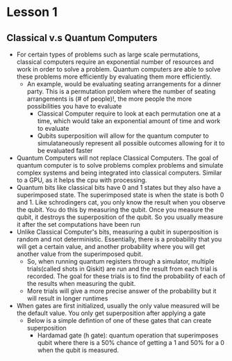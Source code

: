 # Lesson 1
## Classical v.s Quantum Computers
- For certain types of problems such as large scale permutations, classical computers require an exponential number of resources and work in order to solve a problem. Quantum computers are able to solve these problems more efficiently by evaluating them more efficiently. 
    - An example, would be evaluating seating arrangements for a dinner party. This is a permutation problem where the number of seating arrangements is (# of people)!, the more people the more possibilities you have to evaluate
        - Classical Computer require to look at each permutation one at a time, which would take an exponential amount of time and work to evaluate
        - Qubits superposition will allow for the quantum computer to simulataneously represent all possible outcomes allowing for it to be evaluated faster
- Quantum Computers will not replace Classical Computers. The goal of quantum computer is to solve problems complex problems and simulate complex systems and being integrated into classical computers. Similar to a GPU, as it helps the cpu with processing.
- Quantum bits like classical bits have 0 and 1 states but they also have a superimposed state. The superimposed state is when the state is both 0 and 1. Like schrodingers cat, you only know the result when you observe the qubit. You do this by measuring the qubit. Once you measure the qubit, it destroys the superposition of the qubit. So you usually measure it after the set computations have been run 
- Unlike Classical Computer's bits, measuring a qubit in superposition is random and not deterministic. Essentially, there is a probability that you will get a certain value, and another probability where you will get another value from the superimposed qubit.
    - So, when running quantum registers through a simulator, multiple trials(called shots in Qiskit) are run and the result from each trial is recorded. The goal for these trials is to find the probability of each of the results when measuring the qubit. 
    - More trials will give a more precise answer of the probability but it will result in longer runtimes
- When gates are first initialized, usually the only value measured will be the default value. You only get superposition after applying a gate
    - Below is a simple defintion of one of these gates that can create superposition
        - Hardamad gate (h gate): quantum operation that superimposes qubit where there is a 50% chance of getting a 1 and 50% for a 0 when the qubit is measured.
